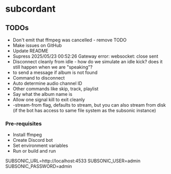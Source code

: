 # subcordant

## TODOs
* Don't emit that ffmpeg was cancelled - remove TODO
* Make issues on GitHub
* Update README
* Supress 2025/05/23 00:52:26 Gateway error: websocket: close sent
* Disconnect cleanly from idle - how do we simulate an idle kick? does it still happen when we are "speaking"?
* to send a message if album is not found
* Command to disconnect
* Auto determine audio channel ID
* Other commands like skip, track, playlist
* Say what the album name is
* Allow one signal kill to exit cleanly
* -stream-from flag, defaults to stream, but you can also stream from disk (if the bot has access to same file system as the subsonic instance)

### Pre-requisites
* Install ffmpeg
* Create Discord bot
* Set environment variables
* Run or build and run


SUBSONIC_URL=http://localhost:4533
SUBSONIC_USER=admin
SUBSONIC_PASSWORD=admin
